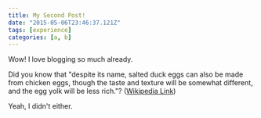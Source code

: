 ```yaml
---
title: My Second Post!
date: "2015-05-06T23:46:37.121Z"
tags: [experience]
categories: [a, b]
---
```


Wow! I love blogging so much already.

Did you know that "despite its name, salted duck eggs can also be made from
chicken eggs, though the taste and texture will be somewhat different, and the
egg yolk will be less rich."?
([Wikipedia Link](https://en.wikipedia.org/wiki/Salted_duck_egg))

Yeah, I didn't either.
